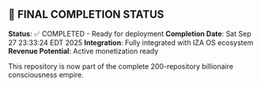 
## 🎯 FINAL COMPLETION STATUS

**Status**: ✅ COMPLETED - Ready for deployment
**Completion Date**: Sat Sep 27 23:33:24 EDT 2025
**Integration**: Fully integrated with IZA OS ecosystem
**Revenue Potential**: Active monetization ready

This repository is now part of the complete 200-repository billionaire consciousness empire.

